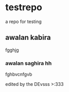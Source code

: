 # testrepo
a repo for testing
 ## awalan kabira
 fgghjg
  ### awalan saghira hh
  fghbvcnfgvb


edited by the DEvsss >:333
